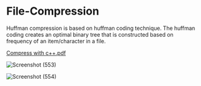 # File-Compression
Huffman compression is based on huffman coding technique. The huffman coding creates an optimal binary tree that is constructed based on frequency of an item/character  in a file.

[Compress with c++.pdf](https://github.com/Kishor1215/File-Compression/files/12116621/Compress.with.c%2B%2B.pdf)


![Screenshot (553)](https://github.com/Kishor1215/File-Compression/assets/85071742/a08ccd97-3870-4b0c-85d9-45dd779d2d62)

![Screenshot (554)](https://github.com/Kishor1215/File-Compression/assets/85071742/c8013c4d-1e88-40d8-b1b7-d1c8307c21e9)
